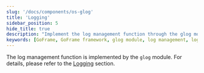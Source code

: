 ```yaml
---
slug: '/docs/components/os-glog'
title: 'Logging'
sidebar_position: 5
hide_title: true
description: "Implement the log management function through the glog module of the GoFrame framework, helping users master the methods and techniques for efficient log processing using the GoFrame framework. Gain a detailed understanding of modular design and the use of log recording."
keywords: [GoFrame, GoFrame framework, glog module, log management, log function, log component, log recording, log processing, development framework, modular design]
---
```


The log management function is implemented by the `glog` module. For details, please refer to the [Logging](../../核心组件/日志组件/日志组件.md) section.